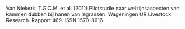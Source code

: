 Van Niekerk, T.G.C.M. et al. (2011) Pilotstudie naar welzijnsaspecten van kammen dubben bij hanen van legrassen. Wageningen UR Livestock Research. Rapport 469. ISSN 1570-8616